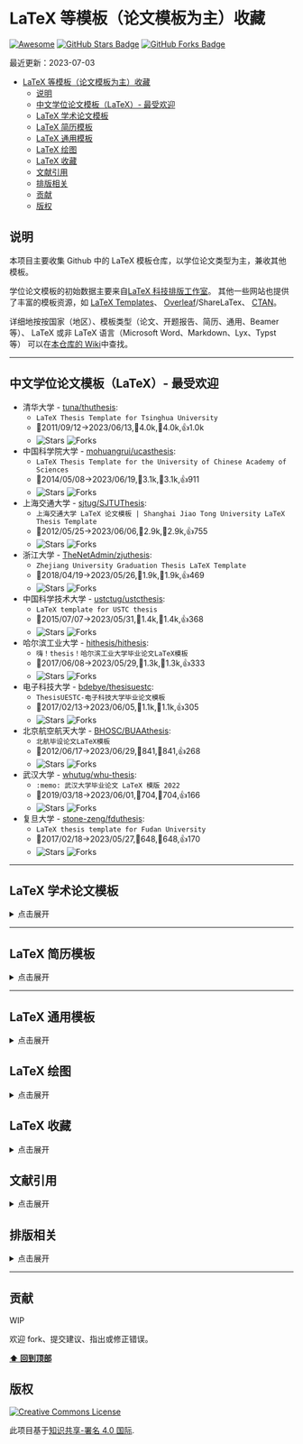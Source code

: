# LaTeX 等模板（论文模板为主）收藏

[![Awesome](https://awesome.re/badge.svg)](https://github.com/hantang/collection-latex-templates)
[![GitHub Stars Badge](https://img.shields.io/github/stars/hantang/awesome-latex-templates.svg)](https://github.com/hantang/awesome-latex-templates/stargazers)
[![GitHub Forks Badge](https://img.shields.io/github/forks/hantang/awesome-latex-templates.svg)](https://github.com/hantang/awesome-latex-templates/network/members)

<!-- lastmod -->

最近更新：2023-07-03

<!-- toc -->

- [LaTeX 等模板（论文模板为主）收藏](#latex-等模板论文模板为主收藏)
  - [说明](#说明)
  - [中文学位论文模板（LaTeX）- 最受欢迎](#中文学位论文模板latex--最受欢迎)
  - [LaTeX 学术论文模板](#latex-学术论文模板)
  - [LaTeX 简历模板](#latex-简历模板)
  - [LaTeX 通用模板](#latex-通用模板)
  - [LaTeX 绘图](#latex-绘图)
  - [LaTeX 收藏](#latex-收藏)
  - [文献引用](#文献引用)
  - [排版相关](#排版相关)
  - [贡献](#贡献)
  - [版权](#版权)

## 说明

本项目主要收集 Github 中的 LaTeX 模板仓库，以学位论文类型为主，兼收其他模板。

学位论文模板的初始数据主要来自[LaTeX 科技排版工作室](http://www.latexstudio.net/)。
其他一些网站也提供了丰富的模板资源，如
[LaTeX Templates](https://www.latextemplates.com/)、
[Overleaf](https://www.overleaf.com/)/ShareLaTex、
[CTAN](http://ctan.org/)。

详细地按按国家（地区）、模板类型（论文、开题报告、简历、通用、Beamer 等）、
LaTeX 或非 LaTeX 语言（Microsoft Word、Markdown、Lyx、Typst 等）
可以在[本仓库的 Wiki](https://github.com/hantang/awesome-latex-templates/wiki/)中查找。

---

## 中文学位论文模板（LaTeX）- 最受欢迎

- 清华大学 - [tuna/thuthesis](https://github.com/tuna/thuthesis):
  - `LaTeX Thesis Template for Tsinghua University`
  - 🚀2011/09/12→2023/06/13,👀4.0k,🤟4.0k,👍1.0k
  - ![Stars](https://img.shields.io/github/stars/tuna/thuthesis.svg) ![Forks](https://img.shields.io/github/forks/tuna/thuthesis.svg)
- 中国科学院大学 - [mohuangrui/ucasthesis](https://github.com/mohuangrui/ucasthesis):
  - `LaTeX Thesis Template for the University of Chinese Academy of Sciences `
  - 🚀2014/05/08→2023/06/19,👀3.1k,🤟3.1k,👍911
  - ![Stars](https://img.shields.io/github/stars/mohuangrui/ucasthesis.svg) ![Forks](https://img.shields.io/github/forks/mohuangrui/ucasthesis.svg)
- 上海交通大学 - [sjtug/SJTUThesis](https://github.com/sjtug/SJTUThesis):
  - `上海交通大学 LaTeX 论文模板 | Shanghai Jiao Tong University LaTeX Thesis Template`
  - 🚀2012/05/25→2023/06/06,👀2.9k,🤟2.9k,👍755
  - ![Stars](https://img.shields.io/github/stars/sjtug/SJTUThesis.svg) ![Forks](https://img.shields.io/github/forks/sjtug/SJTUThesis.svg)
- 浙江大学 - [TheNetAdmin/zjuthesis](https://github.com/TheNetAdmin/zjuthesis):
  - `Zhejiang University Graduation Thesis LaTeX Template`
  - 🚀2018/04/19→2023/05/26,👀1.9k,🤟1.9k,👍469
  - ![Stars](https://img.shields.io/github/stars/TheNetAdmin/zjuthesis.svg) ![Forks](https://img.shields.io/github/forks/TheNetAdmin/zjuthesis.svg)
- 中国科学技术大学 - [ustctug/ustcthesis](https://github.com/ustctug/ustcthesis):
  - `LaTeX template for USTC thesis`
  - 🚀2015/07/07→2023/05/31,👀1.4k,🤟1.4k,👍368
  - ![Stars](https://img.shields.io/github/stars/ustctug/ustcthesis.svg) ![Forks](https://img.shields.io/github/forks/ustctug/ustcthesis.svg)
- 哈尔滨工业大学 - [hithesis/hithesis](https://github.com/hithesis/hithesis):
  - `嗨！thesis！哈尔滨工业大学毕业论文LaTeX模板`
  - 🚀2017/06/08→2023/05/29,👀1.3k,🤟1.3k,👍333
  - ![Stars](https://img.shields.io/github/stars/hithesis/hithesis.svg) ![Forks](https://img.shields.io/github/forks/hithesis/hithesis.svg)
- 电子科技大学 - [bdebye/thesisuestc](https://github.com/bdebye/thesisuestc):
  - `ThesisUESTC-电子科技大学毕业论文模板`
  - 🚀2017/02/13→2023/06/05,👀1.1k,🤟1.1k,👍305
  - ![Stars](https://img.shields.io/github/stars/bdebye/thesisuestc.svg) ![Forks](https://img.shields.io/github/forks/bdebye/thesisuestc.svg)
- 北京航空航天大学 - [BHOSC/BUAAthesis](https://github.com/BHOSC/BUAAthesis):
  - `北航毕设论文LaTeX模板`
  - 🚀2012/06/17→2023/06/29,👀841,🤟841,👍268
  - ![Stars](https://img.shields.io/github/stars/BHOSC/BUAAthesis.svg) ![Forks](https://img.shields.io/github/forks/BHOSC/BUAAthesis.svg)
- 武汉大学 - [whutug/whu-thesis](https://github.com/whutug/whu-thesis):
  - `:memo: 武汉大学毕业论文 LaTeX 模版 2022`
  - 🚀2019/03/18→2023/06/01,👀704,🤟704,👍166
  - ![Stars](https://img.shields.io/github/stars/whutug/whu-thesis.svg) ![Forks](https://img.shields.io/github/forks/whutug/whu-thesis.svg)
- 复旦大学 - [stone-zeng/fduthesis](https://github.com/stone-zeng/fduthesis):
  - `LaTeX thesis template for Fudan University`
  - 🚀2017/02/18→2023/05/27,👀648,🤟648,👍170
  - ![Stars](https://img.shields.io/github/stars/stone-zeng/fduthesis.svg) ![Forks](https://img.shields.io/github/forks/stone-zeng/fduthesis.svg)

---

## LaTeX 学术论文模板

<details>
  <summary>点击展开</summary>

- [AndreyAkinshin/Russian-Phd-LaTeX-Dissertation-Template](https://github.com/AndreyAkinshin/Russian-Phd-LaTeX-Dissertation-Template):
  - `LaTeX-template for russian Phd thesis`
  - 🚀2012/10/29→2021/12/09,👀1.2k,🤟1.2k,👍611
  - ![Stars](https://img.shields.io/github/stars/AndreyAkinshin/Russian-Phd-LaTeX-Dissertation-Template.svg) ![Forks](https://img.shields.io/github/forks/AndreyAkinshin/Russian-Phd-LaTeX-Dissertation-Template.svg)
- [Pseudomanifold/latex-mimosis](https://github.com/Pseudomanifold/latex-mimosis):
  - `A minimal & modern LaTeX template for your (bachelor's | master's | doctoral) thesis`
  - 🚀2017/05/18→2023/03/20,👀1.1k,🤟1.1k,👍107
  - ![Stars](https://img.shields.io/github/stars/Pseudomanifold/latex-mimosis.svg) ![Forks](https://img.shields.io/github/forks/Pseudomanifold/latex-mimosis.svg)
- [derric/cleanthesis](https://github.com/derric/cleanthesis):
  - `Clean Thesis is a clean, simple, and elegant LaTeX style (or template) for thesis documents.`
  - 🚀2011/06/09→2022/05/31,👀866,🤟866,👍110
  - ![Stars](https://img.shields.io/github/stars/derric/cleanthesis.svg) ![Forks](https://img.shields.io/github/forks/derric/cleanthesis.svg)
- [suchow/Dissertate](https://github.com/suchow/Dissertate):
  - `Beautiful LaTeX dissertation templates.`
  - 🚀2011/04/06→2023/02/18,👀664,🤟664,👍164
  - ![Stars](https://img.shields.io/github/stars/suchow/Dissertate.svg) ![Forks](https://img.shields.io/github/forks/suchow/Dissertate.svg)
- [latextemplates/scientific-thesis-template](https://github.com/latextemplates/scientific-thesis-template):
  - `LaTeX template for Master, Bachelor, Diploma, and Student Theses`
  - 🚀2012/07/09→2023/01/10,👀327,🤟327,👍115
  - ![Stars](https://img.shields.io/github/stars/latextemplates/scientific-thesis-template.svg) ![Forks](https://img.shields.io/github/forks/latextemplates/scientific-thesis-template.svg)
- [Digital-Media/HagenbergThesis](https://github.com/Digital-Media/HagenbergThesis):
  - `Hagenberg LaTeX Thesis Template`
  - 🚀2016/06/10→2023/04/18,👀177,🤟177,👍41
  - ![Stars](https://img.shields.io/github/stars/Digital-Media/HagenbergThesis.svg) ![Forks](https://img.shields.io/github/forks/Digital-Media/HagenbergThesis.svg)
- [zarrabi/thesis-template](https://github.com/zarrabi/thesis-template):
  - `A LaTeX template for typesetting theses in Persian`
  - 🚀2017/08/25→2023/06/17,👀76,🤟76,👍29
  - ![Stars](https://img.shields.io/github/stars/zarrabi/thesis-template.svg) ![Forks](https://img.shields.io/github/forks/zarrabi/thesis-template.svg)
- [sppmg/TW_Thesis_Template](https://github.com/sppmg/TW_Thesis_Template):
  - `The LaTeX Template for TW Thesis 台灣碩博士 LaTeX 論文樣板`
  - 🚀2016/10/12→2022/05/09,👀118,🤟118,👍34
  - ![Stars](https://img.shields.io/github/stars/sppmg/TW_Thesis_Template.svg) ![Forks](https://img.shields.io/github/forks/sppmg/TW_Thesis_Template.svg)
- [WetenSchaap/latex-imitatie](https://github.com/WetenSchaap/latex-imitatie):
  - `Latex class for Dutch PhD-thesis`
  - 🚀2022/04/04→2022/06/17,👀1,🤟1,👍0
  - ![Stars](https://img.shields.io/github/stars/WetenSchaap/latex-imitatie.svg) ![Forks](https://img.shields.io/github/forks/WetenSchaap/latex-imitatie.svg)
- [jorgepiloto/escriba](https://github.com/jorgepiloto/escriba):
  - `Efficiently manage and automate LaTeX based academical works `
  - 🚀2021/09/14→2021/09/16,👀9,🤟9,👍0
  - ![Stars](https://img.shields.io/github/stars/jorgepiloto/escriba.svg) ![Forks](https://img.shields.io/github/forks/jorgepiloto/escriba.svg)
- [jankapunkt/master-thesis](https://github.com/jankapunkt/master-thesis):
  - `LaTex master thesis templates that allow quick publishing as well as custom design.`
  - 🚀2014/05/17→2021/03/09,👀10,🤟10,👍9
  - ![Stars](https://img.shields.io/github/stars/jankapunkt/master-thesis.svg) ![Forks](https://img.shields.io/github/forks/jankapunkt/master-thesis.svg)
- [dimkirt/latex-thesis-template](https://github.com/dimkirt/latex-thesis-template):
  - `Latex template for thesis documents`
  - 🚀2018/07/28→2018/08/06,👀0,🤟0,👍0
  - ![Stars](https://img.shields.io/github/stars/dimkirt/latex-thesis-template.svg) ![Forks](https://img.shields.io/github/forks/dimkirt/latex-thesis-template.svg)
- [tdehaeze/clean-latex-template](https://github.com/tdehaeze/clean-latex-template):
  - `A nice looking LaTeX templace for University reports and thesis`
  - 🚀2017/06/21→2018/04/29,👀8,🤟8,👍4
  - ![Stars](https://img.shields.io/github/stars/tdehaeze/clean-latex-template.svg) ![Forks](https://img.shields.io/github/forks/tdehaeze/clean-latex-template.svg)
- [phretor/cs-phd-dissertation-latex-template](https://github.com/phretor/cs-phd-dissertation-latex-template):
  - `Latex template based on the typographic memoir class for formatting PhD dissertations. Suitable for any areas but devised for computer science researchers.`
  - 🚀2012/05/14→2012/05/14,👀18,🤟18,👍8
  - ![Stars](https://img.shields.io/github/stars/phretor/cs-phd-dissertation-latex-template.svg) ![Forks](https://img.shields.io/github/forks/phretor/cs-phd-dissertation-latex-template.svg)

</details>

---

## LaTeX 简历模板

<details>
  <summary>点击展开</summary>

- [posquit0/Awesome-CV](https://github.com/posquit0/Awesome-CV):
  - `:page_facing_up: Awesome CV is LaTeX template for your outstanding job application`
  - 🚀2015/01/18→2023/06/30,👀19.5k,🤟19.5k,👍4.4k
  - ![Stars](https://img.shields.io/github/stars/posquit0/Awesome-CV.svg) ![Forks](https://img.shields.io/github/forks/posquit0/Awesome-CV.svg)
- [salomonelli/best-resume-ever](https://github.com/salomonelli/best-resume-ever):
  - `:necktie: :briefcase: Build fast :rocket: and easy multiple beautiful resumes and create your best CV ever! Made with Vue and LESS.`
  - 🚀2017/01/30→2023/06/06,👀16.0k,🤟16.0k,👍2.3k
  - ![Stars](https://img.shields.io/github/stars/salomonelli/best-resume-ever.svg) ![Forks](https://img.shields.io/github/forks/salomonelli/best-resume-ever.svg)
- [billryan/resume](https://github.com/billryan/resume):
  - `An elegant \LaTeX\ résumé template. 大陆镜像 https://gods.coding.net/p/resume/git`
  - 🚀2015/05/30→2023/04/30,👀7.5k,🤟7.5k,👍2.3k
  - ![Stars](https://img.shields.io/github/stars/billryan/resume.svg) ![Forks](https://img.shields.io/github/forks/billryan/resume.svg)
- [deedy/Deedy-Resume](https://github.com/deedy/Deedy-Resume):
  - `A one page , two asymmetric column resume template in XeTeX that caters to an undergraduate Computer Science student`
  - 🚀2014/04/30→2022/09/18,👀4.6k,🤟4.6k,👍1.2k
  - ![Stars](https://img.shields.io/github/stars/deedy/Deedy-Resume.svg) ![Forks](https://img.shields.io/github/forks/deedy/Deedy-Resume.svg)
- [sb2nov/resume](https://github.com/sb2nov/resume):
  - `Software developer resume in Latex`
  - 🚀2015/10/11→2023/06/11,👀3.9k,🤟3.9k,👍1.2k
  - ![Stars](https://img.shields.io/github/stars/sb2nov/resume.svg) ![Forks](https://img.shields.io/github/forks/sb2nov/resume.svg)
- [jankapunkt/latexcv](https://github.com/jankapunkt/latexcv):
  - `:necktie: A collection of cv and resume templates written in LaTeX. Leave an issue if your language is not supported!`
  - 🚀2014/06/15→2023/06/16,👀2.3k,🤟2.3k,👍494
  - ![Stars](https://img.shields.io/github/stars/jankapunkt/latexcv.svg) ![Forks](https://img.shields.io/github/forks/jankapunkt/latexcv.svg)
- [dnl-blkv/mcdowell-cv](https://github.com/dnl-blkv/mcdowell-cv):
  - `A Nice-looking CV template made into LaTeX`
  - 🚀2015/12/14→2022/08/22,👀1.6k,🤟1.6k,👍662
  - ![Stars](https://img.shields.io/github/stars/dnl-blkv/mcdowell-cv.svg) ![Forks](https://img.shields.io/github/forks/dnl-blkv/mcdowell-cv.svg)
- [mszep/pandoc_resume](https://github.com/mszep/pandoc_resume):
  - `The Markdown Resume`
  - 🚀2014/07/09→2023/05/10,👀1.4k,🤟1.4k,👍703
  - ![Stars](https://img.shields.io/github/stars/mszep/pandoc_resume.svg) ![Forks](https://img.shields.io/github/forks/mszep/pandoc_resume.svg)
- [bamos/cv](https://github.com/bamos/cv):
  - ``
  - 🚀2013/12/29→2023/06/18,👀383,🤟383,👍131
  - ![Stars](https://img.shields.io/github/stars/bamos/cv.svg) ![Forks](https://img.shields.io/github/forks/bamos/cv.svg)
- [zachscrivena/simple-resume-cv](https://github.com/zachscrivena/simple-resume-cv):
  - `Template for a simple resume or curriculum vitae (CV), in XeLaTeX.`
  - 🚀2014/11/09→2021/04/05,👀431,🤟431,👍140
  - ![Stars](https://img.shields.io/github/stars/zachscrivena/simple-resume-cv.svg) ![Forks](https://img.shields.io/github/forks/zachscrivena/simple-resume-cv.svg)
- [cies/resume](https://github.com/cies/resume):
  - `My resume as a PDF including the well commented LaTeX source and build instructions.`
  - 🚀2011/02/25→2018/06/04,👀385,🤟385,👍67
  - ![Stars](https://img.shields.io/github/stars/cies/resume.svg) ![Forks](https://img.shields.io/github/forks/cies/resume.svg)
- [sc932/resume](https://github.com/sc932/resume):
  - `My CV/resume in LaTeX.`
  - 🚀2011/09/19→2016/10/09,👀493,🤟493,👍133
  - ![Stars](https://img.shields.io/github/stars/sc932/resume.svg) ![Forks](https://img.shields.io/github/forks/sc932/resume.svg)

</details>

---

## LaTeX 通用模板

<details>
  <summary>点击展开</summary>

- [ElegantLaTeX/ElegantBook](https://github.com/ElegantLaTeX/ElegantBook):
  - `Elegant LaTeX Template for Books`
  - 🚀2019/01/15→2022/12/31,👀1.7k,🤟1.7k,👍344
  - ![Stars](https://img.shields.io/github/stars/ElegantLaTeX/ElegantBook.svg) ![Forks](https://img.shields.io/github/forks/ElegantLaTeX/ElegantBook.svg)
- [fmarotta/kaobook](https://github.com/fmarotta/kaobook):
  - `A LaTeX class for books, reports or theses based on https://github.com/kenohori/thesis and https://github.com/Tufte-LaTeX/tufte-latex.`
  - 🚀2019/01/07→2023/05/29,👀675,🤟675,👍127
  - ![Stars](https://img.shields.io/github/stars/fmarotta/kaobook.svg) ![Forks](https://img.shields.io/github/forks/fmarotta/kaobook.svg)
- [annProg/PanBook](https://github.com/annProg/PanBook):
  - `Pandoc LaTeX，Epub模板，用于生成书籍，幻灯片(beamer)，简历，论文等（cv, thesis, ebook,beamer)`
  - 🚀2015/06/11→2023/03/22,👀231,🤟231,👍26
  - ![Stars](https://img.shields.io/github/stars/annProg/PanBook.svg) ![Forks](https://img.shields.io/github/forks/annProg/PanBook.svg)
- [alexpovel/latex-cookbook](https://github.com/alexpovel/latex-cookbook):
  - `A comprehensive LaTeX template with examples for theses, books and more, employing the 'latest and greatest' (UTF8, glossaries, fonts, ...). The PDF artifact is built using CI/CD, with a Python testing framework.`
  - 🚀2019/05/02→2023/07/01,👀171,🤟171,👍15
  - ![Stars](https://img.shields.io/github/stars/alexpovel/latex-cookbook.svg) ![Forks](https://img.shields.io/github/forks/alexpovel/latex-cookbook.svg)
- [rorygregson/OSCOLA-LaTeX-Template](https://github.com/rorygregson/OSCOLA-LaTeX-Template):
  - `A LaTeX template using the OSCOLA referencing system, intended for law theses, articles, and books.`
  - 🚀2019/06/21→2022/08/09,👀8,🤟8,👍1
  - ![Stars](https://img.shields.io/github/stars/rorygregson/OSCOLA-LaTeX-Template.svg) ![Forks](https://img.shields.io/github/forks/rorygregson/OSCOLA-LaTeX-Template.svg)
- [thesfinox/latex-commons](https://github.com/thesfinox/latex-commons):
  - `Common custom commands and classes in LaTeX`
  - 🚀2020/06/10→2023/05/16,👀1,🤟1,👍0
  - ![Stars](https://img.shields.io/github/stars/thesfinox/latex-commons.svg) ![Forks](https://img.shields.io/github/forks/thesfinox/latex-commons.svg)

</details>

## LaTeX 绘图

<details>
  <summary>点击展开</summary>

- [xinychen/awesome-latex-drawing](https://github.com/xinychen/awesome-latex-drawing):
  - `Drawing Bayesian networks, graphical models, tensors, and technical frameworks and illustrations in LaTeX.`
  - 🚀2019/01/11→2023/03/31,👀1.1k,🤟1.1k,👍147
  - ![Stars](https://img.shields.io/github/stars/xinychen/awesome-latex-drawing.svg) ![Forks](https://img.shields.io/github/forks/xinychen/awesome-latex-drawing.svg)
- [xinychen/academic-drawing](https://github.com/xinychen/academic-drawing):
  - `Providing codes (including Matlab and Python) for visualizing numerical experiment results.`
  - 🚀2018/06/14→2019/09/27,👀172,🤟172,👍40
  - ![Stars](https://img.shields.io/github/stars/xinychen/academic-drawing.svg) ![Forks](https://img.shields.io/github/forks/xinychen/academic-drawing.svg)

</details>

## LaTeX 收藏

<details>
  <summary>点击展开</summary>

- [martinbjeldbak/ultimate-beamer-theme-list](https://github.com/martinbjeldbak/ultimate-beamer-theme-list):
  - `A collection of Beamer themes from the community`
  - 🚀2014/09/16→2023/05/31,👀1.0k,🤟1.0k,👍106
  - ![Stars](https://img.shields.io/github/stars/martinbjeldbak/ultimate-beamer-theme-list.svg) ![Forks](https://img.shields.io/github/forks/martinbjeldbak/ultimate-beamer-theme-list.svg)
- [dustinvtran/latex-templates](https://github.com/dustinvtran/latex-templates):
  - `A collection of LaTeX templates used for research, courses, and miscellanea.`
  - 🚀2014/09/27→2021/05/28,👀707,🤟707,👍157
  - ![Stars](https://img.shields.io/github/stars/dustinvtran/latex-templates.svg) ![Forks](https://img.shields.io/github/forks/dustinvtran/latex-templates.svg)
- [XiangyunHuang/awesome-beamers](https://github.com/XiangyunHuang/awesome-beamers):
  - `beamer template collection`
  - 🚀2017/06/11→2019/06/14,👀213,🤟213,👍76
  - ![Stars](https://img.shields.io/github/stars/XiangyunHuang/awesome-beamers.svg) ![Forks](https://img.shields.io/github/forks/XiangyunHuang/awesome-beamers.svg)
  
</details>

## 文献引用

<details>
  <summary>点击展开</summary>

- [redleafnew/Chinese-STD-GB-T-7714-related-csl](https://github.com/redleafnew/Chinese-STD-GB-T-7714-related-csl):
  - `GB/T 7714相关的csl以及Zotero使用技巧及教程。`
  - 🚀2020/12/16→2023/07/02,👀2.8k,🤟2.8k,👍649
  - ![Stars](https://img.shields.io/github/stars/redleafnew/Chinese-STD-GB-T-7714-related-csl.svg) ![Forks](https://img.shields.io/github/forks/redleafnew/Chinese-STD-GB-T-7714-related-csl.svg)
- [zepinglee/gbt7714-bibtex-style](https://github.com/zepinglee/gbt7714-bibtex-style):
  - `GB/T 7714-2015 BibTeX Style`
  - 🚀2016/03/19→2023/06/09,👀932,🤟932,👍187
  - ![Stars](https://img.shields.io/github/stars/zepinglee/gbt7714-bibtex-style.svg) ![Forks](https://img.shields.io/github/forks/zepinglee/gbt7714-bibtex-style.svg)
- [hushidong/biblatex-gb7714-2015](https://github.com/hushidong/biblatex-gb7714-2015):
  - `A biblatex implementation of the GB/T7714-2015 bibliography style  || GB/T 7714-2015 参考文献著录和标注的biblatex样式包`
  - 🚀2016/10/12→2023/05/27,👀631,🤟631,👍76
  - ![Stars](https://img.shields.io/github/stars/hushidong/biblatex-gb7714-2015.svg) ![Forks](https://img.shields.io/github/forks/hushidong/biblatex-gb7714-2015.svg)

</details>

## 排版相关

<details>
  <summary>点击展开</summary>

- [sparanoid/chinese-copywriting-guidelines](https://github.com/sparanoid/chinese-copywriting-guidelines):
  - `Chinese copywriting guidelines for better written communication／中文文案排版指北`
  - 🚀2014/03/17→2023/03/13,👀12.9k,🤟12.9k,👍1.8k
  - ![Stars](https://img.shields.io/github/stars/sparanoid/chinese-copywriting-guidelines.svg) ![Forks](https://img.shields.io/github/forks/sparanoid/chinese-copywriting-guidelines.svg)
- [Haixing-Hu/typesetting-standard](https://github.com/Haixing-Hu/typesetting-standard):
  - `中文排版所需遵循的标准和规范`
  - 🚀2013/09/15→2020/06/16,👀619,🤟619,👍103
  - ![Stars](https://img.shields.io/github/stars/Haixing-Hu/typesetting-standard.svg) ![Forks](https://img.shields.io/github/forks/Haixing-Hu/typesetting-standard.svg)
- [W3C-中文排版需求](https://www.w3.org/TR/clreq/)

> 以上大部分是建议和参考，其中有一些其实是不合理的，
> 譬如一些人建议的中英文之间加上空格。
>
> 排版某种程度而言是个性化的，个人审美与趣味。
> 理论上在纸张上任意的文字和符号书写都能得到合适的印刷（电子）排版，但似乎缺少提纲挈领的方案。

</details>

---

## 贡献

WIP

欢迎 fork、提交建议、指出或修正错误。

**[⬆ 回到顶部](#latex模板集合)**

## 版权

[![Creative Commons License](https://i.creativecommons.org/l/by/4.0/88x31.png)](https://creativecommons.org/licenses/by/4.0/)

此项目基于[知识共享-署名 4.0 国际](https://creativecommons.org/licenses/by/4.0/).
